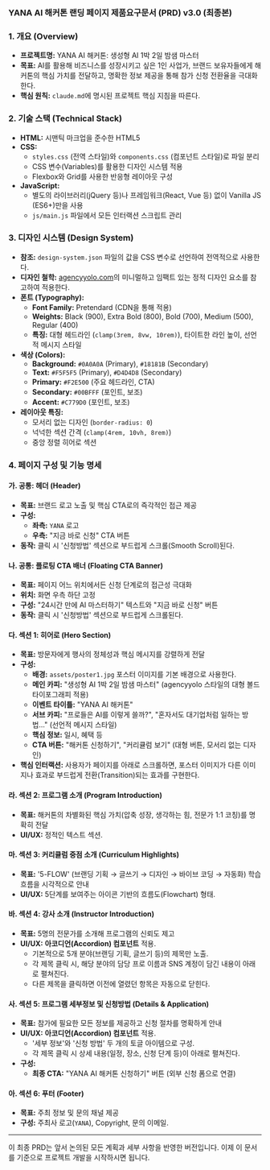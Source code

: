 ### **YANA AI 해커톤 랜딩 페이지 제품요구문서 (PRD) v3.0 (최종본)**

### 1. 개요 (Overview)

* **프로젝트명:** YANA AI 해커톤: 생성형 AI 1박 2일 밤샘 마스터
* **목표:** AI를 활용해 비즈니스를 성장시키고 싶은 1인 사업가, 브랜드 보유자들에게 해커톤의 핵심 가치를 전달하고, 명확한 정보 제공을 통해 참가 신청 전환율을 극대화한다.
* **핵심 원칙:** `claude.md`에 명시된 프로젝트 핵심 지침을 따른다.

### 2. 기술 스택 (Technical Stack)

* **HTML:** 시맨틱 마크업을 준수한 HTML5
* **CSS:**
    * `styles.css` (전역 스타일)와 `components.css` (컴포넌트 스타일)로 파일 분리
    * CSS 변수(Variables)를 활용한 디자인 시스템 적용
    * Flexbox와 Grid를 사용한 반응형 레이아웃 구성
* **JavaScript:**
    * 별도의 라이브러리(jQuery 등)나 프레임워크(React, Vue 등) 없이 Vanilla JS (ES6+)만을 사용
    * `js/main.js` 파일에서 모든 인터랙션 스크립트 관리

### 3. 디자인 시스템 (Design System)

* **참조:** `design-system.json` 파일의 값을 CSS 변수로 선언하여 전역적으로 사용한다.
* **디자인 철학:** [agencyyolo.com](https://agencyyolo.com)의 미니멀하고 임팩트 있는 정적 디자인 요소를 참고하여 적용한다.
* **폰트 (Typography):**
    * **Font Family:** Pretendard (CDN을 통해 적용)  
    * **Weights:** Black (900), Extra Bold (800), Bold (700), Medium (500), Regular (400)
    * **특징:** 대형 헤드라인 (`clamp(3rem, 8vw, 10rem)`), 타이트한 라인 높이, 선언적 메시지 스타일
* **색상 (Colors):**
    * **Background:** `#0A0A0A` (Primary), `#18181B` (Secondary)
    * **Text:** `#F5F5F5` (Primary), `#D4D4D8` (Secondary)
    * **Primary:** `#F2E500` (주요 헤드라인, CTA)
    * **Secondary:** `#00BFFF` (포인트, 보조)
    * **Accent:** `#C779D0` (포인트, 보조)
* **레이아웃 특징:**
    * 모서리 없는 디자인 (`border-radius: 0`)
    * 넉넉한 섹션 간격 (`clamp(4rem, 10vh, 8rem)`)
    * 중앙 정렬 히어로 섹션

### 4. 페이지 구성 및 기능 명세

#### 가. 공통: 헤더 (Header)

* **목표:** 브랜드 로고 노출 및 핵심 CTA로의 즉각적인 접근 제공
* **구성:**
    * **좌측:** `YANA` 로고
    * **우측:** "지금 바로 신청" CTA 버튼
* **동작:** 클릭 시 '신청방법' 섹션으로 부드럽게 스크롤(Smooth Scroll)된다.

#### 나. 공통: 플로팅 CTA 배너 (Floating CTA Banner)

* **목표:** 페이지 어느 위치에서든 신청 단계로의 접근성 극대화
* **위치:** 화면 우측 하단 고정
* **구성:** "24시간 만에 AI 마스터하기" 텍스트와 "지금 바로 신청" 버튼
* **동작:** 클릭 시 '신청방법' 섹션으로 부드럽게 스크롤된다.

#### 다. 섹션 1: 히어로 (Hero Section)

* **목표:** 방문자에게 행사의 정체성과 핵심 메시지를 강렬하게 전달
* **구성:**
    * **배경:** `assets/poster1.jpg` 포스터 이미지를 기본 배경으로 사용한다.
    * **메인 카피:** "생성형 AI 1박 2일 밤샘 마스터" (agencyyolo 스타일의 대형 볼드 타이포그래피 적용)
    * **이벤트 타이틀:** "YANA AI 해커톤" 
    * **서브 카피:** "프로들은 AI를 이렇게 쓸까?", "혼자서도 대기업처럼 일하는 방법..." (선언적 메시지 스타일)
    * **핵심 정보:** 일시, 혜택 등
    * **CTA 버튼:** "해커톤 신청하기", "커리큘럼 보기" (대형 버튼, 모서리 없는 디자인)
* **핵심 인터랙션:** 사용자가 페이지를 아래로 스크롤하면, 포스터 이미지가 다른 이미지나 효과로 부드럽게 전환(Transition)되는 효과를 구현한다.

#### 라. 섹션 2: 프로그램 소개 (Program Introduction)

* **목표:** 해커톤의 차별화된 핵심 가치(압축 성장, 생각하는 힘, 전문가 1:1 코칭)를 명확히 전달
* **UI/UX:** 정적인 텍스트 섹션.

#### 마. 섹션 3: 커리큘럼 중점 소개 (Curriculum Highlights)

* **목표:** '5-FLOW' (브랜딩 기획 → 글쓰기 → 디자인 → 바이브 코딩 → 자동화) 학습 흐름을 시각적으로 안내
* **UI/UX:** 5단계를 보여주는 아이콘 기반의 흐름도(Flowchart) 형태.

#### 바. 섹션 4: 강사 소개 (Instructor Introduction)

* **목표:** 5명의 전문가를 소개해 프로그램의 신뢰도 제고
* **UI/UX:** **아코디언(Accordion) 컴포넌트** 적용.
    * 기본적으로 5개 분야(브랜딩 기획, 글쓰기 등)의 제목만 노출.
    * 각 제목 클릭 시, 해당 분야의 담당 프로 이름과 SNS 계정이 담긴 내용이 아래로 펼쳐진다.
    * 다른 제목을 클릭하면 이전에 열렸던 항목은 자동으로 닫힌다.

#### 사. 섹션 5: 프로그램 세부정보 및 신청방법 (Details & Application)

* **목표:** 참가에 필요한 모든 정보를 제공하고 신청 절차를 명확하게 안내
* **UI/UX:** **아코디언(Accordion) 컴포넌트** 적용.
    * '세부 정보'와 '신청 방법' 두 개의 토글 아이템으로 구성.
    * 각 제목 클릭 시 상세 내용(일정, 장소, 신청 단계 등)이 아래로 펼쳐진다.
* **구성:**
    * **최종 CTA:** "YANA AI 해커톤 신청하기" 버튼 (외부 신청 폼으로 연결)

#### 아. 섹션 6: 푸터 (Footer)

* **목표:** 주최 정보 및 문의 채널 제공
* **구성:** 주최사 로고(`YANA`), Copyright, 문의 이메일.

---

이 최종 PRD는 앞서 논의된 모든 계획과 세부 사항을 반영한 버전입니다. 이제 이 문서를 기준으로 프로젝트 개발을 시작하시면 됩니다.
